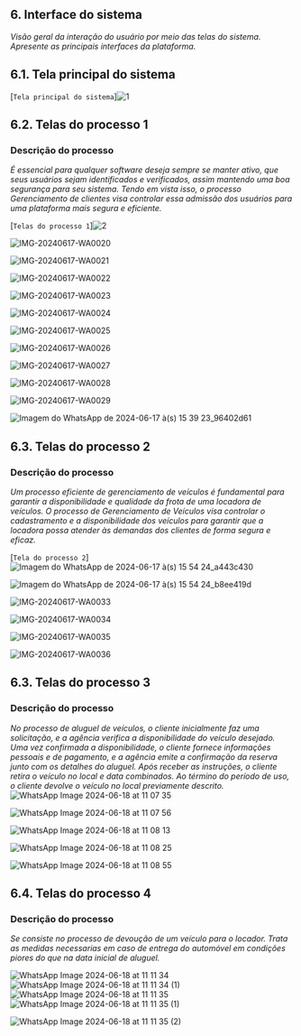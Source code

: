 
## 6. Interface do sistema

_Visão geral da interação do usuário por meio das telas do sistema. Apresente as principais interfaces da plataforma._

## 6.1. Tela principal do sistema

[`Tela principal do sistema`]![1](https://github.com/ICEI-PUC-Minas-PPLES-TI/plf-es-2024-1-ti2-1372100-grupo-1-wheelson/assets/135463549/49a444a9-e92d-4b44-a756-5f6051bb9a06)



## 6.2. Telas do processo 1

### Descrição do processo

_É essencial para qualquer software deseja sempre se manter ativo, que seus usuários sejam identificados e verificados, assim mantendo uma boa segurança para seu sistema. Tendo em vista isso, o processo Gerenciamento de clientes visa controlar essa admissão dos usuários para uma plataforma mais segura e eficiente._

[`Telas do processo 1`]![2](https://github.com/ICEI-PUC-Minas-PPLES-TI/plf-es-2024-1-ti2-1372100-grupo-1-wheelson/assets/135463549/33b341a8-ffa4-4a1d-b1dc-236582cc7a97)

![IMG-20240617-WA0020](https://github.com/ICEI-PUC-Minas-PPLES-TI/plf-es-2024-1-ti2-1372100-grupo-1-wheelson/assets/135463549/8bd64806-58ec-4fbb-b8ff-2d018055e1d8)

![IMG-20240617-WA0021](https://github.com/ICEI-PUC-Minas-PPLES-TI/plf-es-2024-1-ti2-1372100-grupo-1-wheelson/assets/135463549/c060d3bc-465f-4700-ae7c-9c42efef9786)

![IMG-20240617-WA0022](https://github.com/ICEI-PUC-Minas-PPLES-TI/plf-es-2024-1-ti2-1372100-grupo-1-wheelson/assets/135463549/47f05770-2251-42f8-bf9b-7df992fa32c3)

![IMG-20240617-WA0023](https://github.com/ICEI-PUC-Minas-PPLES-TI/plf-es-2024-1-ti2-1372100-grupo-1-wheelson/assets/135463549/7de5f60c-d04d-4683-997e-6c10de44f98a)

![IMG-20240617-WA0024](https://github.com/ICEI-PUC-Minas-PPLES-TI/plf-es-2024-1-ti2-1372100-grupo-1-wheelson/assets/135463549/380ef842-83c4-48d5-90b7-db2ae22a9af3)

![IMG-20240617-WA0025](https://github.com/ICEI-PUC-Minas-PPLES-TI/plf-es-2024-1-ti2-1372100-grupo-1-wheelson/assets/135463549/04a3b3b1-141e-4ac4-ba4c-370bd063d8c8)

![IMG-20240617-WA0026](https://github.com/ICEI-PUC-Minas-PPLES-TI/plf-es-2024-1-ti2-1372100-grupo-1-wheelson/assets/135463549/628d94b5-c3cc-4f2e-a326-c6fbabb59e38)

![IMG-20240617-WA0027](https://github.com/ICEI-PUC-Minas-PPLES-TI/plf-es-2024-1-ti2-1372100-grupo-1-wheelson/assets/135463549/0bb5e645-5e76-4886-9c4b-5b2b92da1455)

![IMG-20240617-WA0028](https://github.com/ICEI-PUC-Minas-PPLES-TI/plf-es-2024-1-ti2-1372100-grupo-1-wheelson/assets/135463549/73fb7433-216c-49b9-9870-a6d267b1a0a7)

![IMG-20240617-WA0029](https://github.com/ICEI-PUC-Minas-PPLES-TI/plf-es-2024-1-ti2-1372100-grupo-1-wheelson/assets/135463549/47337239-ffed-4804-943e-64f651902736)

![Imagem do WhatsApp de 2024-06-17 à(s) 15 39 23_96402d61](https://github.com/ICEI-PUC-Minas-PPLES-TI/plf-es-2024-1-ti2-1372100-grupo-1-wheelson/assets/135463549/1a3b4357-2870-486f-b63c-5941e29ca291)


## 6.3. Telas do processo 2

### Descrição do processo

_Um processo eficiente de gerenciamento de veículos é fundamental para garantir a disponibilidade e qualidade da frota de uma locadora de veículos. O processo de Gerenciamento de Veículos visa controlar o cadastramento e a disponibilidade dos veículos para garantir que a locadora possa atender às demandas dos clientes de forma segura e eficaz._

[`Tela do processo 2`]![Imagem do WhatsApp de 2024-06-17 à(s) 15 54 24_a443c430](https://github.com/ICEI-PUC-Minas-PPLES-TI/plf-es-2024-1-ti2-1372100-grupo-1-wheelson/assets/135463549/e45879bf-c09e-4a3e-9836-0c18ac5db2c3)

![Imagem do WhatsApp de 2024-06-17 à(s) 15 54 24_b8ee419d](https://github.com/ICEI-PUC-Minas-PPLES-TI/plf-es-2024-1-ti2-1372100-grupo-1-wheelson/assets/135463549/7f216315-7b3f-46c4-840c-4ee4ba86b176)

![IMG-20240617-WA0033](https://github.com/ICEI-PUC-Minas-PPLES-TI/plf-es-2024-1-ti2-1372100-grupo-1-wheelson/assets/135463549/0c09d983-4716-4c16-9843-627b49499ac8)

![IMG-20240617-WA0034](https://github.com/ICEI-PUC-Minas-PPLES-TI/plf-es-2024-1-ti2-1372100-grupo-1-wheelson/assets/135463549/cc1c1378-9f38-4e83-a7c8-15e9e44c2ad6)

![IMG-20240617-WA0035](https://github.com/ICEI-PUC-Minas-PPLES-TI/plf-es-2024-1-ti2-1372100-grupo-1-wheelson/assets/135463549/070f3f75-cf65-4198-bc69-dfa0fc9df0c5)

![IMG-20240617-WA0036](https://github.com/ICEI-PUC-Minas-PPLES-TI/plf-es-2024-1-ti2-1372100-grupo-1-wheelson/assets/135463549/e9ae0659-9a10-41a4-9a1f-365e47c9650d)


## 6.3. Telas do processo 3

### Descrição do processo

_No processo de aluguel de veículos, o cliente inicialmente faz uma solicitação, e a agência verifica a disponibilidade do veículo desejado. Uma vez confirmada a disponibilidade, o cliente fornece informações pessoais e de pagamento, e a agência emite a confirmação da reserva junto com os detalhes do aluguel. Após receber as instruções, o cliente retira o veículo no local e data combinados. Ao término do período de uso, o cliente devolve o veículo no local previamente descrito._
![WhatsApp Image 2024-06-18 at 11 07 35](https://github.com/ICEI-PUC-Minas-PPLES-TI/plf-es-2024-1-ti2-1372100-grupo-1-wheelson/assets/89420964/284fb4e6-c95d-411f-af5a-de2aa9247de9)

![WhatsApp Image 2024-06-18 at 11 07 56](https://github.com/ICEI-PUC-Minas-PPLES-TI/plf-es-2024-1-ti2-1372100-grupo-1-wheelson/assets/89420964/6a3a2bb8-24b8-4026-a792-8ba33a68cb36)

![WhatsApp Image 2024-06-18 at 11 08 13](https://github.com/ICEI-PUC-Minas-PPLES-TI/plf-es-2024-1-ti2-1372100-grupo-1-wheelson/assets/89420964/122964a5-55bc-4f94-80be-76c5854ebf29)


![WhatsApp Image 2024-06-18 at 11 08 25](https://github.com/ICEI-PUC-Minas-PPLES-TI/plf-es-2024-1-ti2-1372100-grupo-1-wheelson/assets/89420964/fcf521e4-ad29-42fc-8e68-6c56619d1587)


![WhatsApp Image 2024-06-18 at 11 08 55](https://github.com/ICEI-PUC-Minas-PPLES-TI/plf-es-2024-1-ti2-1372100-grupo-1-wheelson/assets/89420964/9635fc10-09d4-4bf6-90cd-35f637ba7bb5)


## 6.4. Telas do processo 4

### Descrição do processo

_Se consiste no processo de devoução de um veículo para o locador. Trata as medidas necessarias em caso de entrega do automóvel em condições piores do que na data inicial de aluguel._

![WhatsApp Image 2024-06-18 at 11 11 34](https://github.com/ICEI-PUC-Minas-PPLES-TI/plf-es-2024-1-ti2-1372100-grupo-1-wheelson/assets/89420964/165b5232-70cc-4b96-9e88-d8b3e32b2b7e)
![WhatsApp Image 2024-06-18 at 11 11 34 (1)](https://github.com/ICEI-PUC-Minas-PPLES-TI/plf-es-2024-1-ti2-1372100-grupo-1-wheelson/assets/89420964/141cd013-09e9-4dac-8990-996f6b77c459)
![WhatsApp Image 2024-06-18 at 11 11 35](https://github.com/ICEI-PUC-Minas-PPLES-TI/plf-es-2024-1-ti2-1372100-grupo-1-wheelson/assets/89420964/80711b25-cc54-4d2a-bbce-114bf7afe381)
![WhatsApp Image 2024-06-18 at 11 11 35 (1)](https://github.com/ICEI-PUC-Minas-PPLES-TI/plf-es-2024-1-ti2-1372100-grupo-1-wheelson/assets/89420964/d858e1d2-4b11-425e-b74e-40a420738edf)



![WhatsApp Image 2024-06-18 at 11 11 35 (2)](https://github.com/ICEI-PUC-Minas-PPLES-TI/plf-es-2024-1-ti2-1372100-grupo-1-wheelson/assets/89420964/3a80459f-6026-440a-854a-140114b37449)
